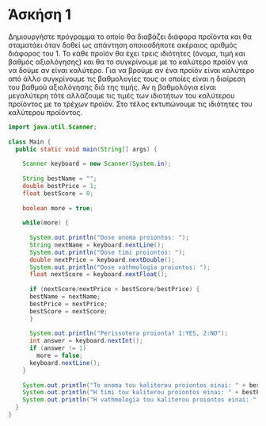 # Άσκήση 1

Δημιουργήστε πρόγραμμα το οποίο θα διαβάζει διάφορα προϊόντα και θα σταματάει όταν δοθεί ως απάντηση οποιοσδήποτε ακέραιος αριθμός διάφορος του 1. Το κάθε προϊόν θα έχει τρεις ιδιότητες (όνομα, τιμή και βαθμός  αξιολόγησης) και θα το συγκρίνουμε με το καλύτερο προϊόν για να δούμε αν είναι καλύτερο. Για να βρούμε αν ένα προϊόν είναι καλύτερο από άλλο  συγκρίνουμε τις βαθμολογίες τους οι οποίες είναι η διαίρεση του βαθμού αξιολόγησης διά της τιμής. Αν η βαθμολόγια είναι μεγαλύτερη τότε αλλάζουμε τις τιμές των ιδιοτήτων του καλύτερου προϊόντος με το τρέχων προϊόν. Στο τέλος εκτυπώνουμε τις ιδιότητες του καλύτερου προϊόντος.

```Java
import java.util.Scanner; 
 
class Main { 
  public static void main(String[] args) { 
     
    Scanner keyboard = new Scanner(System.in); 
     
    String bestName = ""; 
    double bestPrice = 1; 
    float bestScore = 0; 
     
    boolean more = true; 
     
    while(more) { 
     
      System.out.println("Dose onoma proiontos: "); 
      String nextName = keyboard.nextLine(); 
      System.out.println("Dose timi proiontos: "); 
      double nextPrice = keyboard.nextDouble(); 
      System.out.println("Dose vathmologia proiontos: "); 
      float nextScore = keyboard.nextFloat(); 
     
      if (nextScore/nextPrice > bestScore/bestPrice) { 
      bestName = nextName; 
      bestPrice = nextPrice; 
      bestScore = nextScore; 
      } 
 
      System.out.println("Perissotera proionta? 1:YES, 2:NO"); 
      int answer = keyboard.nextInt(); 
      if (answer != 1) 
        more = false; 
      keyboard.nextLine(); 
    } 
 
    System.out.println("To onoma tou kaliterou proiontos einai: " + bestName); 
    System.out.println("H timi tou kaliterou proiontos einai: " + bestPrice); 
    System.out.println("H vathmologia tou kaliterou proiontos einai: " + bestScore); 
  } 
} 
```
